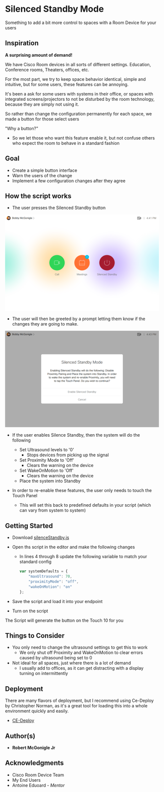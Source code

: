 # Silenced Standby Mode

Something to add a bit more control to spaces with a Room Device for your users

## Inspiration

**A surprising amount of demand!**

We have Cisco Room devices in all sorts of different settings. Education, Conference rooms, Theaters, offices, etc. 

For the most part, we try to keep space behavior identical, simple and intuitive, but for some users, these features can be annoying.

It's been a ask for some users with systems in their office, or spaces with integrated screens/projectors to not be disturbed by the room technology, because they are simply not using it.

So rather than change the configuration permanently for each space, we made a button for those select users

"Why a button?"
* So we let those who want this feature enable it, but not confuse others who expect the room to behave in a standard fashion

## Goal
* Create a simple button interface
* Warn the users of the change
* Implement a few configuration changes after they agree

## How the script works

* The user presses the Silenced Standby button

![SilenceHome](https://github.com/Bobby-McGonigle/Cisco-RoomDevice-Macro-Projects-Examples/blob/master/Silenced%20Standby%20Mode/images/01_Silence%20Home.png)

* The user will then be greeted by a prompt letting them know if the changes they are going to make.

![SilencePrompt](https://github.com/Bobby-McGonigle/Cisco-RoomDevice-Macro-Projects-Examples/blob/master/Silenced%20Standby%20Mode/images/02_Silence%20Warning.png)

* If the user enables Silence Standby,  then the system will do the following
  * Set Ultrasound levels to '0'
    * Stops devices from picking up the signal
  * Set Proximity Mode to 'Off'
    * Clears the warning on the device
  * Set WakeOnMotion to 'Off'
    * Clears the warning on the device
  * Place the system into Standby

* In order to re-enable these features,  the user only needs to touch the Touch Panel
  * This will set this back to predefined defaults in your script (which can vary from system to system)
  
## Getting Started

* Download [silenceStandby.js](https://github.com/Bobby-McGonigle/Cisco-RoomDevice-Macro-Projects-Examples/blob/master/Silenced%20Standby%20Mode/silenceStandby.js)
* Open ths script in the editor and make the following changes
  * In lines 4 through 8 update the following variable to match your standard config
    ```javascript
    var systemDefaults = {
        "maxUltrasound": 70,
        "proximityMode": "off",
        "wakeOnMotion": "on"
    };
    ```

* Save the script and load it into your endpoint
* Turn on the script

The Script will generate the button on the Touch 10 for you

## Things to Consider
* You only need to change the ultrasound settings to get this to work
  * We only shut off Proximity and WakeOnMotion to clear errors caused by ultrasound being set to 0
* Not ideal for all spaces, just where there is a lot of demand
  * I usually add to offices, as it can get distracting with a display turning on intermittently

## Deployment

There are many flavors of deployment, but I recommend using Ce-Deploy by Christopher Norman, as it's a great tool for loading this into a whole environment quickly and easily.

* [CE-Deploy](https://github.com/voipnorm/CE-Deploy)

## Author(s)

* **Robert McGonigle Jr**

## Acknowledgments

* Cisco Room Device Team
* My End Users
* Antoine Eduoard - *Mentor*
